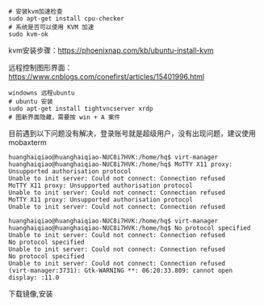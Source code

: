 ```shell
# 安装kvm加速检查
sudo apt-get install cpu-checker
# 系统是否可以使用 KVM 加速
sudo kvm-ok
```

kvm安装步骤：https://phoenixnap.com/kb/ubuntu-install-kvm

远程控制图形界面：https://www.cnblogs.com/conefirst/articles/15401996.html

```shell
windowns 远程ubuntu
# ubuntu 安装
sudo apt-get install tightvncserver xrdp
# 图新界面隐藏，需要按 win + A 案件
```



目前遇到以下问题没有解决，登录账号就是超级用户，没有出现问题，建议使用mobaxterm

```
huanghaiqiao@huanghaiqiao-NUC8i7HVK:/home/hq$ virt-manager
huanghaiqiao@huanghaiqiao-NUC8i7HVK:/home/hq$ MoTTY X11 proxy: Unsupported authorisation protocol
Unable to init server: Could not connect: Connection refused
MoTTY X11 proxy: Unsupported authorisation protocol
Unable to init server: Could not connect: Connection refused
MoTTY X11 proxy: Unsupported authorisation protocol
Unable to init server: Could not connect: Connection refused
```

```
huanghaiqiao@huanghaiqiao-NUC8i7HVK:/home/hq$ virt-manager 
huanghaiqiao@huanghaiqiao-NUC8i7HVK:/home/hq$ No protocol specified
Unable to init server: Could not connect: Connection refused
No protocol specified
Unable to init server: Could not connect: Connection refused
No protocol specified
Unable to init server: Could not connect: Connection refused
(virt-manager:3731): Gtk-WARNING **: 06:20:33.809: cannot open display: :11.0
```
下载镜像,安装
